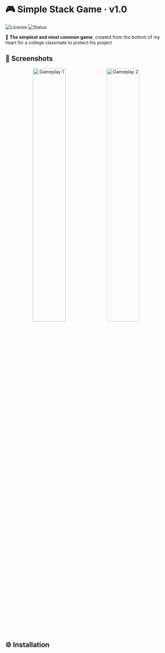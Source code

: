 # 🎮 Simple Stack Game · v1.0
![License](https://img.shields.io/badge/License-MIT-green.svg)
![Status](https://img.shields.io/badge/Status-Complete-brightgreen)

🌟 **The simplest and most common game**, created from the bottom of my heart for a college classmate to protect his project  


## 📸 Screenshots
<div align="center">
  <img src="[https://github.com/user-attachments/assets/raw/main/0d899bdc-a782-4419-96f5-47beae5c5949](https://github-production-user-asset-6210df.s3.amazonaws.com/66004729/436466551-0d899bdc-a782-4419-96f5-47beae5c5949.png?X-Amz-Algorithm=AWS4-HMAC-SHA256&X-Amz-Credential=AKIAVCODYLSA53PQK4ZA%2F20250423%2Fus-east-1%2Fs3%2Faws4_request&X-Amz-Date=20250423T100259Z&X-Amz-Expires=300&X-Amz-Signature=f28c5a8a257418ab71bbc0e6100b8f0f169841f40f3f861a579e902fc3d9244c&X-Amz-SignedHeaders=host)" width="45%" alt="Gameplay 1">
  <img src="[https://github.com/user-attachments/assets/raw/main/b495f361-4df9-4973-9c4e-4ea9b70bf7bb](https://github-production-user-asset-6210df.s3.amazonaws.com/66004729/436467064-b495f361-4df9-4973-9c4e-4ea9b70bf7bb.png?X-Amz-Algorithm=AWS4-HMAC-SHA256&X-Amz-Credential=AKIAVCODYLSA53PQK4ZA%2F20250423%2Fus-east-1%2Fs3%2Faws4_request&X-Amz-Date=20250423T100315Z&X-Amz-Expires=300&X-Amz-Signature=393f0e81b88b64b9c4cf2b599013514af866f51f56ab5bbb338ea6a30ce90f07&X-Amz-SignedHeaders=host)" width="45%" alt="Gameplay 2">
</div>


## ⚙️ Installation
```bash

